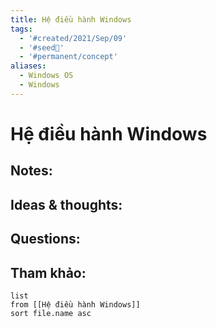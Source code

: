 ```yaml
---
title: Hệ điều hành Windows
tags:
  - '#created/2021/Sep/09'
  - '#seed🥜'
  - '#permanent/concept'
aliases:
  - Windows OS
  - Windows
---
```

# Hệ điều hành Windows

## Notes:


## Ideas & thoughts:

## Questions:


## Tham khảo:
```dataview
list
from [[Hệ điều hành Windows]]
sort file.name asc
```